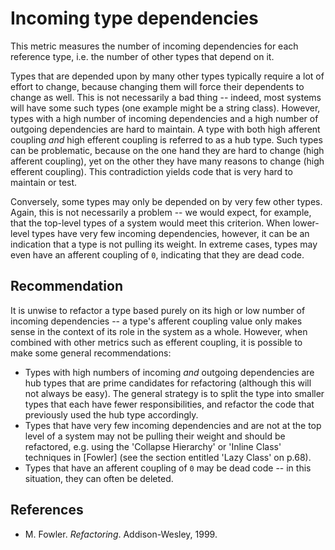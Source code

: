 # Incoming type dependencies
This metric measures the number of incoming dependencies for each reference type, i.e. the number of other types that depend on it.

Types that are depended upon by many other types typically require a lot of effort to change, because changing them will force their dependents to change as well. This is not necessarily a bad thing -- indeed, most systems will have some such types (one example might be a string class). However, types with a high number of incoming dependencies and a high number of outgoing dependencies are hard to maintain. A type with both high afferent coupling *and* high efferent coupling is referred to as a hub type. Such types can be problematic, because on the one hand they are hard to change (high afferent coupling), yet on the other they have many reasons to change (high efferent coupling). This contradiction yields code that is very hard to maintain or test.

Conversely, some types may only be depended on by very few other types. Again, this is not necessarily a problem -- we would expect, for example, that the top-level types of a system would meet this criterion. When lower-level types have very few incoming dependencies, however, it can be an indication that a type is not pulling its weight. In extreme cases, types may even have an afferent coupling of `0`, indicating that they are dead code.


## Recommendation
It is unwise to refactor a type based purely on its high or low number of incoming dependencies -- a type's afferent coupling value only makes sense in the context of its role in the system as a whole. However, when combined with other metrics such as efferent coupling, it is possible to make some general recommendations:

* Types with high numbers of incoming *and* outgoing dependencies are hub types that are prime candidates for refactoring (although this will not always be easy). The general strategy is to split the type into smaller types that each have fewer responsibilities, and refactor the code that previously used the hub type accordingly.
* Types that have very few incoming dependencies and are not at the top level of a system may not be pulling their weight and should be refactored, e.g. using the 'Collapse Hierarchy' or 'Inline Class' techniques in \[Fowler\] (see the section entitled 'Lazy Class' on p.68).
* Types that have an afferent coupling of `0` may be dead code -- in this situation, they can often be deleted.

## References
* M. Fowler. *Refactoring*. Addison-Wesley, 1999.
